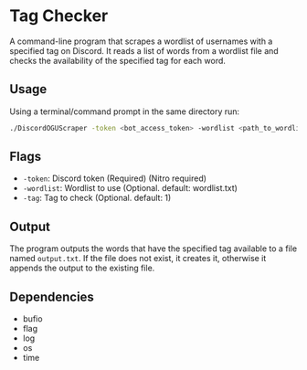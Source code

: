 # Tag Checker

A command-line program that scrapes a wordlist of usernames with a specified tag on Discord. It reads a list of words from a wordlist file and checks the availability of the specified tag for each word.

## Usage
Using a terminal/command prompt in the same directory run:
```bash
./DiscordOGUScraper -token <bot_access_token> -wordlist <path_to_wordlist> -tag <tag_number>
```

## Flags

- `-token`: Discord token (Required) (Nitro required)
- `-wordlist`: Wordlist to use (Optional. default: wordlist.txt)
- `-tag`: Tag to check (Optional. default: 1)

## Output

The program outputs the words that have the specified tag available to a file named `output.txt`. If the file does not exist, it creates it, otherwise it appends the output to the existing file.

## Dependencies

- bufio
- flag
- log
- os
- time

